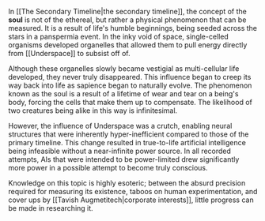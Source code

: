 In [[The Secondary Timeline|the secondary timeline]], the concept of the **soul** is not of the ethereal, but rather a physical phenomenon that can be measured. It is a result of life's humble beginnings, being seeded across the stars in a panspermia event. In the inky void of space, single-celled organisms developed organelles that allowed them to pull energy directly from [[Underspace]] to subsist off of. 

Although these organelles slowly became vestigial as multi-cellular life developed, they never truly disappeared. This influence began to creep its way back into life as sapience began to naturally evolve. The phenomenon known as the soul is a result of a lifetime of wear and tear on a being's body, forcing the cells that make them up to compensate. The likelihood of two creatures being alike in this way is infinitesimal.

However, the influence of Underspace was a crutch, enabling neural structures that were inherently hyper-inefficient compared to those of the primary timeline. This change resulted in true-to-life artificial intelligence being infeasible without a near-infinite power source. In all recorded attempts, AIs that were intended to be power-limited drew significantly more power in a possible attempt to become truly conscious.

Knowledge on this topic is highly esoteric; between the absurd precision required for measuring its existence, taboos on human experimentation, and cover ups by [[Tavish Augmetitech|corporate interests]], little progress can be made in researching it. 